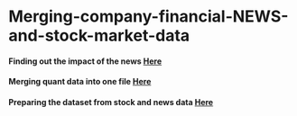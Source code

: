 # Merging-company-financial-NEWS-and-stock-market-data
#### Finding out the impact of the news [Here](https://github.com/Sabertoothtech/Merging-company-financial-NEWS-and-stock-market-data/tree/master/Finding%20news%20impact)
#### Merging quant data into one file [Here](https://github.com/Sabertoothtech/Merging-company-financial-NEWS-and-stock-market-data/tree/master/Merge%20Quant)
#### Preparing the dataset from stock and news data [Here](https://github.com/Sabertoothtech/Merging-company-financial-NEWS-and-stock-market-data/tree/master/Preparing%20dataset)
